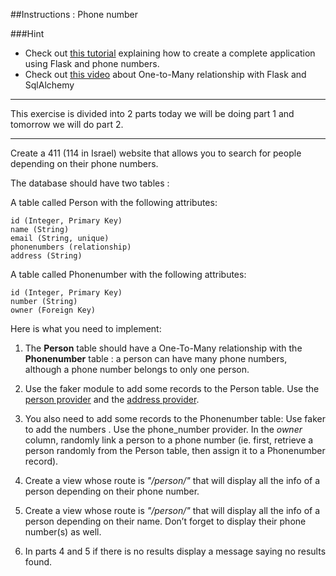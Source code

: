 ##Instructions : Phone number

###Hint
- Check out [this tutorial](https://www.twilio.com/blog/a-phone-number-input-field-for-flask-forms) explaining how to create a complete application using Flask and phone numbers.
- Check out [this video](https://www.youtube.com/watch?v=juPQ04_twtA) about One-to-Many relationship with Flask and SqlAlchemy

---

This exercise is divided into 2 parts today we will be doing part 1 and tomorrow we will do part 2.

---

Create a 411 (114 in Israel) website that allows you to search for people depending on their phone numbers.

The database should have two tables :

A table called Person with the following attributes:

    id (Integer, Primary Key)
    name (String)
    email (String, unique)
    phonenumbers (relationship)
    address (String)

A table called Phonenumber with the following attributes:

    id (Integer, Primary Key)
    number (String)
    owner (Foreign Key)


Here is what you need to implement:

1. The **Person** table should have a One-To-Many relationship with the **Phonenumber** table : a person can have many phone numbers, although a phone number belongs to only one person.

2. Use the faker module to add some records to the Person table. Use the [person provider](https://faker.readthedocs.io/en/master/providers/faker.providers.person.html) and the [address provider](https://faker.readthedocs.io/en/master/providers/faker.providers.address.html).

3. You also need to add some records to the Phonenumber table:
        Use faker to add the numbers . Use the phone_number provider.
        In the *owner* column, randomly link a person to a phone number (ie. first, retrieve a person randomly from the Person table, then assign it to a Phonenumber record).

4. Create a view whose route is *"/person/<phonenumber>"* that will display all the info of a person depending on their phone number.

5. Create a view whose route is *"/person/<name>"* that will display all the info of a person depending on their name. Don’t forget to display their phone number(s) as well.

6. In parts 4 and 5 if there is no results display a message saying no results found.
